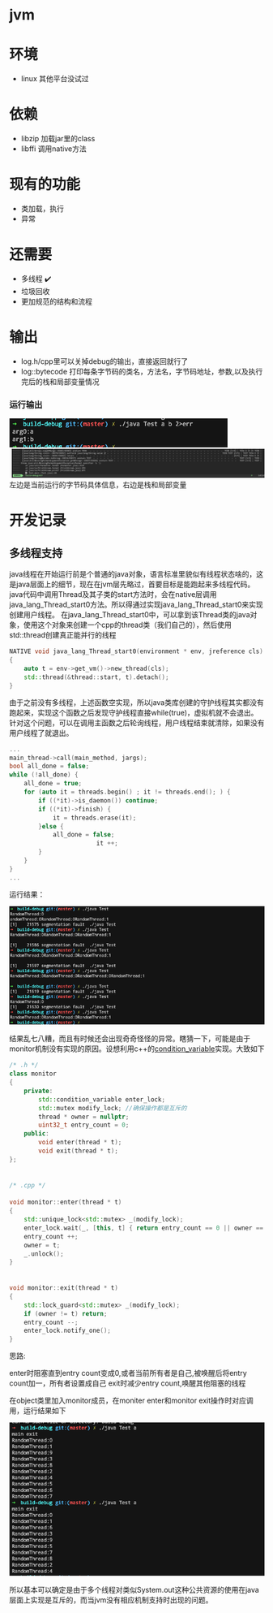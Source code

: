 # jvm
# 环境
+ linux 其他平台没试过

# 依赖
+ libzip 加载jar里的class
+ libffi 调用native方法

# 现有的功能
+ 类加载，执行
+ 异常

# 还需要
+ 多线程 :heavy_check_mark: 
+ 垃圾回收
+ 更加规范的结构和流程

# 输出
+ log.h/cpp里可以关掉debug的输出，直接返回就行了
+ log::bytecode 打印每条字节码的类名，方法名，字节码地址，参数,以及执行完后的栈和局部变量情况


### 运行输出
![stdout](https://github.com/newNcy/jvm/blob/master/screenshot/%24EN9WYEQY3%40GTQ7QZ17%7BN3T.png)
![stderr for debug](https://github.com/newNcy/jvm/blob/master/screenshot/2.png)
左边是当前运行的字节码具体信息，右边是栈和局部变量

# 开发记录
## 多线程支持
java线程在开始运行前是个普通的java对象，语言标准里貌似有线程状态啥的，这是java层面上的细节，现在在jvm层先略过，首要目标是能跑起来多线程代码。
java代码中调用Thread及其子类的start方法时，会在native层调用java_lang_Thread_start0方法。所以得通过实现java_lang_Thread_start0来实现创建用户线程。
在java_lang_Thread_start0中，可以拿到该Thread类的java对象，使用这个对象来创建一个cpp的thread类（我们自己的），然后使用std::thread创建真正能并行的线程
```c++
NATIVE void java_lang_Thread_start0(environment * env, jreference cls)
{   
    auto t = env->get_vm()->new_thread(cls);
    std::thread(&thread::start, t).detach();
}
```
由于之前没有多线程，上述函数空实现，所以java类库创建的守护线程其实都没有跑起来，实现这个函数之后发现守护线程直接while(true)，虚拟机就不会退出。
针对这个问题，可以在调用主函数之后轮询线程，用户线程结束就清除，如果没有用户线程了就退出。
```c++
...
main_thread->call(main_method, jargs);
bool all_done = false;
while (!all_done) {
	all_done = true;
	for (auto it = threads.begin() ; it != threads.end(); ) {
		if ((*it)->is_daemon()) continue;
		if ((*it)->finish) {
			it = threads.erase(it);
		}else {
			all_done = false;
                        it ++;
		}
	}
}
...
```
运行结果：

![三个线程分别打印自己名字（类名:序号）](https://github.com/newNcy/jvm/blob/master/screenshot/3.png) 

结果乱七八糟，而且有时候还会出现奇奇怪怪的异常。瞎猜一下，可能是由于monitor机制没有实现的原因。设想利用c++的[condition_variable][cv]实现。大致如下
```c++
/* .h */
class monitor
{
	private:
		std::condition_variable enter_lock;
		std::mutex modify_lock; //确保操作都是互斥的
		thread * owner = nullptr;
		uint32_t entry_count = 0;
	public:
		void enter(thread * t);
		void exit(thread * t);
};


/* .cpp */

void monitor::enter(thread * t) 
{
	std::unique_lock<std::mutex> _(modify_lock);
	enter_lock.wait(_, [this, t] { return entry_count == 0 || owner == t; });
	entry_count ++;
	owner = t;
	_.unlock();
}


void monitor::exit(thread * t) 
{
	std::lock_guard<std::mutex> _(modify_lock);
	if (owner != t) return;
	entry_count --;
	enter_lock.notify_one();
}

```

思路:

enter时阻塞直到entry count变成0,或者当前所有者是自己,被唤醒后将entry count加一，所有者设置成自己
exit时减少entry count,唤醒其他阻塞的线程

在object类里加入monitor成员，在moniter enter和monitor exit操作时对应调用，运行结果如下

![两次顺序不一样](https://github.com/newNcy/jvm/blob/master/screenshot/4.png) 

所以基本可以确定是由于多个线程对类似System.out这种公共资源的使用在java层面上实现是互斥的，而当jvm没有相应机制支持时出现的问题。


[cv]:https://en.cppreference.com/w/cpp/thread/condition_variable
